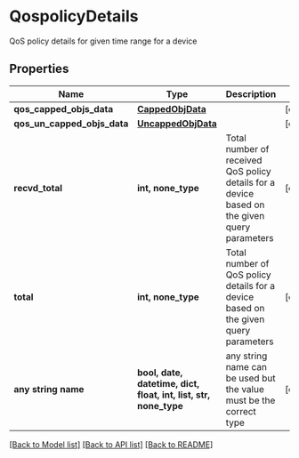 # QospolicyDetails

QoS policy details for given time range for a device

## Properties
Name | Type | Description | Notes
------------ | ------------- | ------------- | -------------
**qos_capped_objs_data** | [**CappedObjData**](CappedObjData.md) |  | [optional] 
**qos_un_capped_objs_data** | [**UncappedObjData**](UncappedObjData.md) |  | [optional] 
**recvd_total** | **int, none_type** | Total number of received QoS policy details for a device based on the given query parameters | [optional] 
**total** | **int, none_type** | Total number of QoS policy details for a device based on the given query parameters | [optional] 
**any string name** | **bool, date, datetime, dict, float, int, list, str, none_type** | any string name can be used but the value must be the correct type | [optional]

[[Back to Model list]](../README.md#documentation-for-models) [[Back to API list]](../README.md#documentation-for-api-endpoints) [[Back to README]](../README.md)


